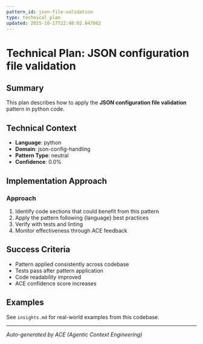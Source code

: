 ```yaml
---
pattern_id: json-file-validation
type: technical_plan
updated: 2025-10-17T22:48:02.047062
---
```

# Technical Plan: JSON configuration file validation

## Summary

This plan describes how to apply the **JSON configuration file validation** pattern in python code.

## Technical Context

- **Language**: python
- **Domain**: json-config-handling
- **Pattern Type**: neutral
- **Confidence**: 0.0%

## Implementation Approach

### Approach

1. Identify code sections that could benefit from this pattern
2. Apply the pattern following {language} best practices
3. Verify with tests and linting
4. Monitor effectiveness through ACE feedback

## Success Criteria

- Pattern applied consistently across codebase
- Tests pass after pattern application
- Code readability improved
- ACE confidence score increases

## Examples

See `insights.md` for real-world examples from this codebase.

---

*Auto-generated by ACE (Agentic Context Engineering)*
